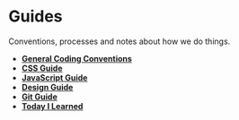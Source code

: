 # Guides

Conventions, processes and notes about how we do things.

- **[General Coding Conventions](./coding/)**
- **[CSS Guide](./css/)**
- **[JavaScript Guide](./javascript/)**
- **[Design Guide](./design/)**
- **[Git Guide](./git/)**
- **[Today I Learned](./til/)**
